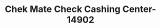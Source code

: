 ---
f_zip-code: 71913
f_state-code: AR
title: Chek Mate Check Cashing Center-14902
f_phone: 501-623-7996
f_city-only: Hot Spgs Nationl Prk
f_address: 3531 Central Avenue Hot Spgs Nationl Prk
f_location-unique-id: '14902'
slug: chek-mate-check-cashing-center-14902
updated-on: '2024-05-30T13:46:58.046Z'
created-on: '2024-05-30T13:36:59.803Z'
published-on: '2024-05-30T13:54:32.469Z'
f_city-state: cms/city/hot-spgs-nationl-prk-ar.md
f_company: cms/company/chek-mate-check-cashing-center.md
f_state: cms/state/arkansas.md
layout: '[payday-loan].html'
tags: payday-loan
---